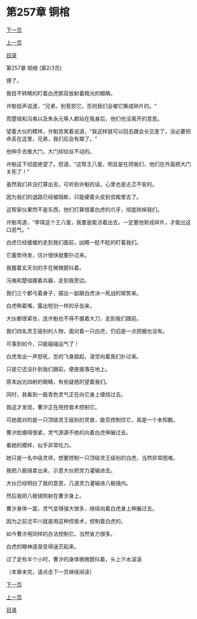 <h1>第257章   铜棺</h1>
            <div><p><a href="./0770_%E7%AC%AC257%E7%AB%A0_%E9%93%9C%E6%A3%BA.md">下一页</a></p><p><a href="./0768_%E7%AC%AC257%E7%AB%A0_%E9%93%9C%E6%A3%BA.md">上一页</a></p><p><a href="../">目录</a></p></div>
            <div><p>第257章   铜棺 (第2/3页)</p><p>搏了。</p><p>我目不转睛的盯着白虎那双放射着精光的眼睛。</p><p>许魁低声说道，“兄弟，别惹怒它。否则我们会被它撕成碎片的。“</p><p>而楚瑶和冯夷以及朱永元等人都站在我身后，他们也没离开的意思。</p><p>望着大伙的模样，许魁苦笑着说道，“我这样就可以回去跟会长交差了，没必要把命丢在这里，兄弟，我们后会有期了。“</p><p>他伸手去推大门，大门却纹丝不动的。</p><p>许魁这下彻底绝望了。怒道，“这帮王八蛋，明显是在阴我们，他们在外面把大门关死了！“</p><p>虽然我们并没打算出去，可听到许魁的话，心里也是忐忑不安的。</p><p>因为我们的退路已经被阻断，只能硬着头皮到宫殿里去了。</p><p>这帮家伙果然不是东西，他们打算借着白虎的爪牙，彻底除掉我们。</p><p>许魁骂道，“李琛这个王八蛋，我要是能活着出去，一定要他斩成碎片，才能出这口恶气。“</p><p>白虎已经缓缓的走到我们面前，凶睛一眨不眨的盯着我们。</p><p>它蓄势待发，估计很快就要扑过来。</p><p>我握着玄天剑的手在微微颤抖着。</p><p>冯夷和楚瑶握着兵器，走到我旁边。</p><p>我们三个都弓着身子，摆出一副跟白虎决一死战的架势来。</p><p>白虎咧着嘴，露出短剑一样的牙齿来。</p><p>大伙都很紧张，连许魁也不得不握着大刀，走到我们跟前。</p><p>我们四名灵王级别的人物，面对着一只白虎，仍旧是一点把握也没有。</p><p>可事到如今，只能碰碰运气了！</p><p>白虎发出一声怒吼，忽的飞身跳起，凌空向着我们扑过来。</p><p>只是它还没扑到我们跟前，便直接落在地上。</p><p>原本凶光四射的眼睛，有些疑惑的望着我们。</p><p>同时，我看到一股青色灵气正在向它身上缠绕过去。</p><p>我这才发现，曹汐正在用控兽术控制它。</p><p>可她面对的是一只顶级灵王级别的灵兽，能否控制住它，真是一个未知数。</p><p>曹汐脸绷得很紧，灵气源源不绝的向着白虎伸展过去。</p><p>看她的模样，似乎非常吃力。</p><p>她只是一名中级灵师，想要控制一只顶级灵王级别的白虎，当然异常困难。</p><p>我把八极镜拿出来，示意大伙把灵力灌输进去。</p><p>大伙已经明白了我的意思，几道灵力灌输进八极镜内。</p><p>然后我把八极镜照射在曹汐身上。</p><p>曹汐身体一震，灵气变得强大很多，继续向着白虎身上伸展过去。</p><p>因为之前沈平川就是用这种控兽术，控制着白虎的。</p><p>如今曹汐用同样的办法控制它。当然省力很多。</p><p>白虎的眼神逐渐变得迷茫起来。</p><p>过了足有半个小时，曹汐的身体微微颤抖着，头上汗水滚滚</p><p>（本章未完，请点击下一页继续阅读）</p></div>
            <div><p><a href="./0770_%E7%AC%AC257%E7%AB%A0_%E9%93%9C%E6%A3%BA.md">下一页</a></p><p><a href="./0768_%E7%AC%AC257%E7%AB%A0_%E9%93%9C%E6%A3%BA.md">上一页</a></p><p><a href="../">目录</a></p></div>